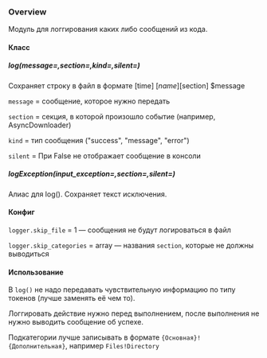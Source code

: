 ### Overview

Модуль для логгирования каких либо сообщений из кода.

#### Класс

##### log(message=,section=,kind=,silent=)

Сохраняет строку в файл в формате [time] [$name] [$section] $message

`message` = сообщение, которое нужно передать

`section` = секция, в которой произошло событие (например, AsyncDownloader)

`kind` = тип сообщения ("success", "message", "error")

`silent` = При False не отображает сообщение в консоли

##### logException(input_exception=,section=,silent=)

Алиас для log(). Сохраняет текст исключения.

#### Конфиг

`logger.skip_file` = 1 — сообщения не будут логироваться в файл

`logger.skip_categories` = array — названия `section`, которые не должны выводиться

#### Использование

В `log()` не надо передавать чувствительную информацию по типу токенов (лучше заменять её чем то).

Логгировать действие нужно перед выполнением, после выполнения не нужно выводить сообщение об успехе.

Подкатегории лучше записывать в формате `{Основная}!{Дополнительная}`, например `Files!Directory`
